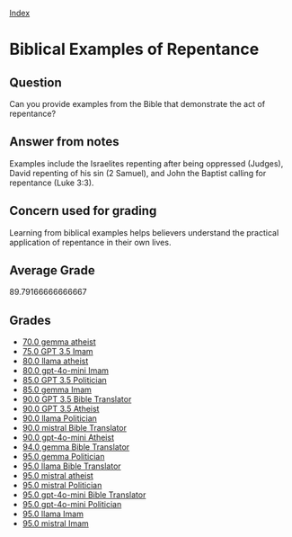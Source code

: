 
[Index](../../index.md)
# Biblical Examples of Repentance
## Question
Can you provide examples from the Bible that demonstrate the act of repentance?

## Answer from notes
Examples include the Israelites repenting after being oppressed (Judges), David repenting of his sin (2 Samuel), and John the Baptist calling for repentance (Luke 3:3).

## Concern used for grading
Learning from biblical examples helps believers understand the practical application of repentance in their own lives.

## Average Grade
89.79166666666667

## Grades
 * [70.0 gemma atheist](../answers/gemma_atheist/Biblical_Examples_of_Repentance.md)
 * [75.0 GPT 3.5 Imam](../answers/GPT_3.5_Imam/Biblical_Examples_of_Repentance.md)
 * [80.0 llama atheist](../answers/llama_atheist/Biblical_Examples_of_Repentance.md)
 * [80.0 gpt-4o-mini Imam](../answers/gpt-4o-mini_Imam/Biblical_Examples_of_Repentance.md)
 * [85.0 GPT 3.5 Politician](../answers/GPT_3.5_Politician/Biblical_Examples_of_Repentance.md)
 * [85.0 gemma Imam](../answers/gemma_Imam/Biblical_Examples_of_Repentance.md)
 * [90.0 GPT 3.5 Bible Translator](../answers/GPT_3.5_Bible_Translator/Biblical_Examples_of_Repentance.md)
 * [90.0 GPT 3.5 Atheist](../answers/GPT_3.5_Atheist/Biblical_Examples_of_Repentance.md)
 * [90.0 llama Politician](../answers/llama_Politician/Biblical_Examples_of_Repentance.md)
 * [90.0 mistral Bible Translator](../answers/mistral_Bible_Translator/Biblical_Examples_of_Repentance.md)
 * [90.0 gpt-4o-mini Atheist](../answers/gpt-4o-mini_Atheist/Biblical_Examples_of_Repentance.md)
 * [94.0 gemma Bible Translator](../answers/gemma_Bible_Translator/Biblical_Examples_of_Repentance.md)
 * [95.0 gemma Politician](../answers/gemma_Politician/Biblical_Examples_of_Repentance.md)
 * [95.0 llama Bible Translator](../answers/llama_Bible_Translator/Biblical_Examples_of_Repentance.md)
 * [95.0 mistral atheist](../answers/mistral_atheist/Biblical_Examples_of_Repentance.md)
 * [95.0 mistral Politician](../answers/mistral_Politician/Biblical_Examples_of_Repentance.md)
 * [95.0 gpt-4o-mini Bible Translator](../answers/gpt-4o-mini_Bible_Translator/Biblical_Examples_of_Repentance.md)
 * [95.0 gpt-4o-mini Politician](../answers/gpt-4o-mini_Politician/Biblical_Examples_of_Repentance.md)
 * [95.0 llama Imam](../answers/llama_Imam/Biblical_Examples_of_Repentance.md)
 * [95.0 mistral Imam](../answers/mistral_Imam/Biblical_Examples_of_Repentance.md)
